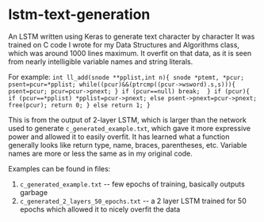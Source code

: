 # lstm-text-generation
An LSTM written using Keras to generate text character by character
It was trained on C code I wrote for my Data Structures and Algorithms class, which was around 1000 lines maximum.
It overfit on that data, as it is seen from nearly intelligible variable names and string literals.

For example:
`int ll_add(snode **pplist,int n){
  snode *ptemt, *pcur;
  psent=pcur=*pplist;
  while((pcur)&&(ptrcmp((pcur->wsword).s,s))){
    psent=pcur;
    pcur=pcur->pnext;
  }
  if (pcur==null) break; 
  }
  if (pcur){
    if (pcur==*pplist) *pplist=pcur->pnext;
    else psent->pnext=pcur->pnext;
    free(pcur);
    return 0;
  } else return 1;
}`

This is from the output of 2-layer LSTM, which is larger than the network used to generate `c_generated_example.txt`, which gave it more expressive power and allowed it to easily overfit.
It has learned what a function generally looks like return type, name, braces, parentheses, etc.
Variable names are more or less the same as in my original code.


Examples can be found in files:
 1) `c_generated_example.txt`   --  few epochs of training, basically outputs garbage
 2) `c_generated_2_layers_50_epochs.txt`  --  a 2 layer LSTM trained for 50 epochs which allowed it to nicely overfit the data
